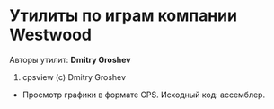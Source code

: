 ﻿# Утилиты по играм компании Westwood

Авторы утилит: **Dmitry Groshev**

1. cpsview (c) Dmitry Groshev
 * Просмотр графики в формате CPS. Исходный код: ассемблер.